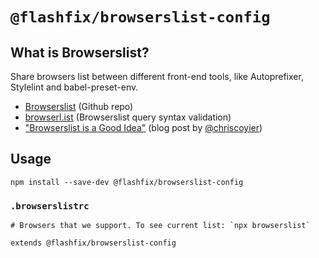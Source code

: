 # `@flashfix/browserslist-config`

## What is Browserslist?

Share browsers list between different front-end tools, like Autoprefixer, Stylelint and babel-preset-env.

- [Browserslist](https://github.com/ai/browserslist) (Github repo)
- [browserl.ist](http://browserl.ist) (Browserslist query syntax validation)
- ["Browserslist is a Good Idea"](https://css-tricks.com/browserlist-good-idea/) (blog post by [@chriscoyier](https://github.com/chriscoyier))


## Usage

```shell
npm install --save-dev @flashfix/browserslist-config
```

### `.browserslistrc`

```
# Browsers that we support. To see current list: `npx browserslist`

extends @flashfix/browserslist-config
```
